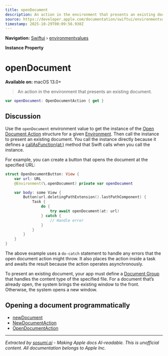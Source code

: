 ```yaml
---
title: openDocument
description: An action in the environment that presents an existing document.
source: https://developer.apple.com/documentation/swiftui/environmentvalues/opendocument
timestamp: 2025-10-29T00:09:56.930Z
---
```


**Navigation:** [Swiftui](/documentation/swiftui) › [environmentvalues](/documentation/swiftui/environmentvalues)

**Instance Property**

# openDocument

**Available on:** macOS 13.0+

> An action in the environment that presents an existing document.

```swift
var openDocument: OpenDocumentAction { get }
```

## Discussion

Use the `openDocument` environment value to get the instance of the [Open Document Action](/documentation/swiftui/opendocumentaction) structure for a given [Environment](/documentation/swiftui/environment). Then call the instance to present an existing document. You call the instance directly because it defines a [callAsFunction(at:)](/documentation/swiftui/opendocumentaction/callasfunction(at:)) method that Swift calls when you call the instance.

For example, you can create a button that opens the document at the specified URL:

```swift
struct OpenDocumentButton: View {
    var url: URL
    @Environment(\.openDocument) private var openDocument

    var body: some View {
        Button(url.deletingPathExtension().lastPathComponent) {
            Task {
                do {
                    try await openDocument(at: url)
                } catch {
                    // Handle error
                }
            }
        }
    }
}
```

The above example uses a `do-catch` statement to handle any errors that the open document action might throw. It also places the action inside a task and awaits the result because the action operates asynchronously.

To present an existing document, your app must define a [Document Group](/documentation/swiftui/documentgroup) that handles the content type of the specified file. For a document that’s already open, the system brings the existing window to the front. Otherwise, the system opens a new window.

## Opening a document programmatically

- [newDocument](/documentation/swiftui/environmentvalues/newdocument)
- [NewDocumentAction](/documentation/swiftui/newdocumentaction)
- [OpenDocumentAction](/documentation/swiftui/opendocumentaction)

---

*Extracted by [sosumi.ai](https://sosumi.ai) - Making Apple docs AI-readable.*
*This is unofficial content. All documentation belongs to Apple Inc.*

